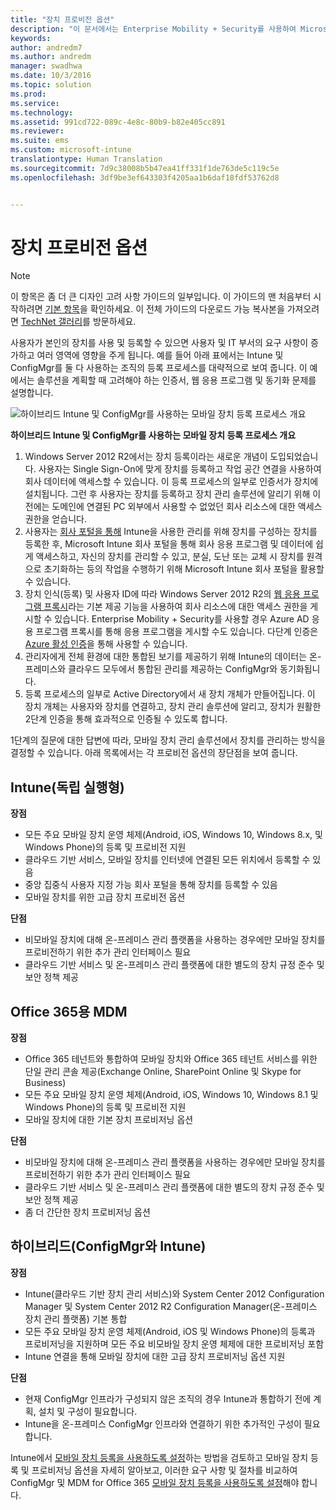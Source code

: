 ```yaml
---
title: "장치 프로비전 옵션"
description: "이 문서에서는 Enterprise Mobility + Security를 사용하여 Microsoft 모바일 장치 관리 솔루션을 계획하고 디자인할 때 필요한 장치 프로비전 옵션에 대한 지침을 제공합니다."
keywords: 
author: andredm7
ms.author: andredm
manager: swadhwa
ms.date: 10/3/2016
ms.topic: solution
ms.prod: 
ms.service: 
ms.technology: 
ms.assetid: 991cd722-089c-4e8c-80b9-b82e405cc891
ms.reviewer: 
ms.suite: ems
ms.custom: microsoft-intune
translationtype: Human Translation
ms.sourcegitcommit: 7d9c38008b5b47ea41ff331f1de763de5c119c5e
ms.openlocfilehash: 3df9be3ef643303f4205aa1b6daf18fdf53762d8


---
```


# <a name="device-provisioning-options"></a>장치 프로비전 옵션

>[!NOTE]
>이 항목은 좀 더 큰 디자인 고려 사항 가이드의 일부입니다. 이 가이드의 맨 처음부터 시작하려면 [기본 항목](mdm-design-considerations-guide.md)을 확인하세요. 이 전체 가이드의 다운로드 가능 복사본을 가져오려면 [TechNet 갤러리](https://gallery.technet.microsoft.com/Mobile-Device-Management-7d401582)를 방문하세요.

사용자가 본인의 장치를 사용 및 등록할 수 있으면 사용자 및 IT 부서의 요구 사항이 증가하고 여러 영역에 영향을 주게 됩니다. 예를 들어 아래 표에서는 Intune 및 ConfigMgr를 둘 다 사용하는 조직의 등록 프로세스를 대략적으로 보여 줍니다. 이 예에서는 솔루션을 계획할 때 고려해야 하는 인증서, 웹 응용 프로그램 및 동기화 문제를 설명합니다.

![하이브리드 Intune 및 ConfigMgr를 사용하는 모바일 장치 등록 프로세스 개요](./media/MDM_Figure_04.png)

**하이브리드 Intune 및 ConfigMgr를 사용하는 모바일 장치 등록 프로세스 개요**

1. <token>Windows Server 2012 R2에서는 장치 등록이라는 새로운 개념이 도입되었습니다.  사용자는 Single Sign-On에 맞게 장치를 등록하고 작업 공간 연결을 사용하여 회사 데이터에 액세스할 수 있습니다.  이 등록 프로세스의 일부로 인증서가 장치에 설치됩니다. 그런 후 사용자는 장치를 등록하고 장치 관리 솔루션에 알리기 위해 이전에는 도메인에 연결된 PC 외부에서 사용할 수 없었던 회사 리소스에 대한 액세스 권한을 얻습니다.
2. 사용자는 [회사 포털을 통해](/Intune/deploy-use/enroll-devices-in-microsoft-intune) Intune을 사용한 관리를 위해 장치를 구성하는 장치를 등록한 후, Microsoft Intune 회사 포털을 통해 회사 응용 프로그램 및 데이터에 쉽게 액세스하고, 자신의 장치를 관리할 수 있고, 분실, 도난 또는 교체 시 장치를 원격으로 초기화하는 등의 작업을 수행하기 위해 Microsoft Intune 회사 포털을 활용할 수 있습니다.
3. 장치 인식(등록) 및 사용자 ID에 따라 Windows Server 2012 R2의 [웹 응용 프로그램 프록시](https://technet.microsoft.com/library/dn584107.aspx)라는 기본 제공 기능을 사용하여 회사 리소스에 대한 액세스 권한을 게시할 수 있습니다. Enterprise Mobility + Security를 사용할 경우 Azure AD 응용 프로그램 프록시를 통해 응용 프로그램을 게시할 수도 있습니다. 다단계 인증은 [Azure 활성 인증](https://azure.microsoft.com/documentation/articles/multi-factor-authentication-get-started-cloud/)을 통해 사용할 수 있습니다.
4. 관리자에게 전체 환경에 대한 통합된 보기를 제공하기 위해 Intune의 데이터는 온-프레미스와 클라우드 모두에서 통합된 관리를 제공하는 ConfigMgr와 동기화됩니다.
5. 등록 프로세스의 일부로 Active Directory에서 새 장치 개체가 만들어집니다.  이 장치 개체는 사용자와 장치를 연결하고, 장치 관리 솔루션에 알리고, 장치가 원활한 2단계 인증을 통해 효과적으로 인증될 수 있도록 합니다.

1단계의 질문에 대한 답변에 따라, 모바일 장치 관리 솔루션에서 장치를 관리하는 방식을 결정할 수 있습니다. 아래 목록에서는 각 프로비전 옵션의 장단점을 보여 줍니다.

## <a name="intune-standalone"></a>Intune(독립 실행형)

**장점**

- 모든 주요 모바일 장치 운영 체제(Android, iOS, Windows 10, Windows 8.x, 및 Windows Phone)의 등록 및 프로비전 지원
- 클라우드 기반 서비스, 모바일 장치를 인터넷에 연결된 모든 위치에서 등록할 수 있음
- 중앙 집중식 사용자 지정 가능 회사 포털을 통해 장치를 등록할 수 있음
- 모바일 장치를 위한 고급 장치 프로비전 옵션

**단점**

- 비모바일 장치에 대해 온-프레미스 관리 플랫폼을 사용하는 경우에만 모바일 장치를 프로비전하기 위한 추가 관리 인터페이스 필요
- 클라우드 기반 서비스 및 온-프레미스 관리 플랫폼에 대한 별도의 장치 규정 준수 및 보안 정책 제공 

## <a name="mdm-for-office-365"></a>Office 365용 MDM

**장점**

- Office 365 테넌트와 통합하여 모바일 장치와 Office 365 테넌트 서비스를 위한 단일 관리 콘솔 제공(Exchange Online, SharePoint Online 및 Skype for Business)
- 모든 주요 모바일 장치 운영 체제(Android, iOS, Windows 10, Windows 8.1 및 Windows Phone)의 등록 및 프로비전 지원
- 모바일 장치에 대한 기본 장치 프로비저닝 옵션

**단점**

- 비모바일 장치에 대해 온-프레미스 관리 플랫폼을 사용하는 경우에만 모바일 장치를 프로비전하기 위한 추가 관리 인터페이스 필요
- 클라우드 기반 서비스 및 온-프레미스 관리 플랫폼에 대한 별도의 장치 규정 준수 및 보안 정책 제공
- 좀 더 간단한 장치 프로비저닝 옵션

## <a name="hybrid-intune-with-configmgr"></a>하이브리드(ConfigMgr와 Intune)

**장점**

- Intune(클라우드 기반 장치 관리 서비스)와 System Center 2012 Configuration Manager 및 System Center 2012 R2 Configuration Manager(온-프레미스 장치 관리 플랫폼) 기본 통합
- 모든 주요 모바일 장치 운영 체제(Android, iOS 및 Windows Phone)의 등록과 프로비저닝을 지원하며 모든 주요 비모바일 장치 운영 체제에 대한 프로비저닝 포함
- Intune 연결을 통해 모바일 장치에 대한 고급 장치 프로비저닝 옵션 지원

**단점**

- 현재 ConfigMgr 인프라가 구성되지 않은 조직의 경우 Intune과 통합하기 전에 계획, 설치 및 구성이 필요합니다.
- Intune을 온-프레미스 ConfigMgr 인프라와 연결하기 위한 추가적인 구성이 필요합니다.

Intune에서 [모바일 장치 등록을 사용하도록 설정](/Intune/deploy-use/enroll-devices-in-microsoft-intune)하는 방법을 검토하고 모바일 장치 등록 및 프로비저닝 옵션을 자세히 알아보고, 이러한 요구 사항 및 절차를 비교하여 ConfigMgr 및 MDM for Office 365 [모바일 장치 등록을 사용하도록 설정](https://technet.microsoft.com/library/jj884158.aspx)해야 합니다.



<!--HONumber=Nov16_HO4-->


